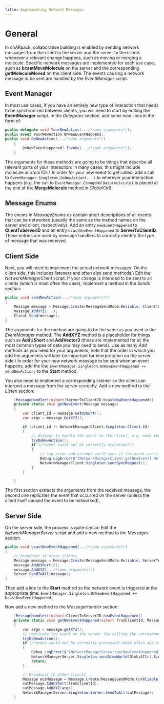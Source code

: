 ```yaml
---
title: Implementing Network Messages
---
```


# General
In chARpack, collaborative building is enabled by sending network messages from the client to the server and the server to the clients whenever a relevant change happens, such as moving or merging a molecule.
Specific network messages are implemented for each use case, such as **bcastMoveMolecule** on the server and the corresponding **getMoleculeMoved** on the client side.
The events causing a network message to be sent are handled by the *EventManager* script.

## Event Manager
In most use cases, if you have an entirely new type of interaction that needs to be synchronized between clients, you will need to start by editing the **EventManager** script.
In the *Delegates* section, add some new lines in the form of:
```csharp
public delegate void YourNewAction(.../*some arguments*/);
public event YourNewAction OnNewEventHappend;
public void DoNewAction(.../*some arguments*/)
    {
        OnNewEventHappened?.Invoke(.../*some arguments*/);
    }
```
The arguments for these methods are going to be things that describe all relevant parts of your interaction: in many cases, this might include molecule or atom IDs.\\
In order for your new event to get called, add a call to ```EventManager.Singleton.DoNewAction(...)``` to wherever your interaction happens (e.g. the call to ```EventManager.ChangeMolData(molecule)``` is placed at the end of the **MergeMolecule** method in *GlobalCtrl*).

## Message Enums
The enums in *MessageEnums.cs* contain short descriptions of all events that can be networked (usually the same as the method names on the server and client, respectively).
Add an entry ```newEventHappened``` to **ClientToServerID** and an entry ```bcastNewEventHappened``` to **ServerToClientID**.
These entries are used by message handlers to correctly identify the type of message that was received.

## Client Side
Next, you will need to implement the actual network messages. On the client side, this includes listeners and often also send methods.\\
Edit the *NetworkManagerClient* script.
If your change is intended to be sent to all clients (which is most often the case), implement a method in the *Sends* section:
```csharp
public void sendNewAction(.../*some arguments*/)
{
    Message message = Message.Create(MessageSendMode.Reliable, ClientToServerID.newEventHappened);
    message.AddXYZ(...);
    Client.Send(message);
}
```
The arguments for the method are going to be the same as you used in the *EventManager* method.
The **AddXYZ** method is a placeholder for things such as **AddUShort** and **AddVector3** (these are implemented for all the most common types of data you may need to send).
Use as many *Add* methods as you need for your arguments; note that the order in which you add the arguments will later be important for interpretation on the server side.\\
In order for your new network message to be sent when an event happens, add the line <code>EventManager.Singleton.OnNewEventHappened += sendNewAction;</code> to the **Start** method.

You also need to implement a corresponding listener so the client can interpret a message from the server correctly.
Add a new method to the *Listen* section:
```csharp
    [MessageHandler((ushort)ServerToClientID.bcastNewEventHappened)]
    private static void getNewEvent(Message message)
    {
        var client_id = message.GetUShort();
        var args = message.GetXYZ();

        if (client_id != NetworkManagerClient.Singleton.Client.Id)
        {
            // Attempt to handle the event on the client, e.g. move the molecule specified in the received message
            tryDoNewAction();
            if (/*event could not be correctly processed*/)
            {
                // Log error and attempt world sync if the event can't be correctly handled
                Debug.LogError($"[NetworkManagerClient:getNewEvent] Molecule with id {mol_id} does not exist.\nRequesting world sync.");
                NetworkManagerClient.Singleton.sendSyncRequest();
            }
        }

    }
```
The first section extracts the arguments from the received message, the second one replicates the event that occurred on the server (unless the client itself caused the event to be networked).

## Server Side
On the server side, the process is quite similar: Edit the *NetworkManagerServer* script and add a new method to the *Messages* section.
```csharp
public void bcastNewEventHappened(.../*some arguments*/)
{
    // Broadcast to other clients
    Message message = Message.Create(MessageSendMode.Reliable, ServerToClientID.bcastNewEventHappened);
    message.AddUShort(0);
    message.AddXYZ(.../*some arguments*/)
    Server.SendToAll(message);
}
```
Then add a line to the **Start** method so the network event is triggered at the appropriate time: <code>EventManager.Singleton.OnNewEventHappened += bcastNewEventHappened;</code>

Now add a new method to the *MessageHandler* section: 
```csharp
    [MessageHandler((ushort)ClientToServerID.newEventHappened)]
    private static void getNewEventHappened(ushort fromClientId, Message message)
    {
        var args = message.getXYZ();
        // replicate the event on the server (by calling the corresponding method)
        tryDoNewAction();
        if (/*event could not be correctly processed (most often due to molecules with specific ID not being found)*/)
        {
            Debug.LogError($"[NetworkManagerServer:getNewEventHappened] Molecule with id {molecule_id} does not exist.\nSynchronizing world with client {fromClientId}.");
            NetworkManagerServer.Singleton.sendAtomWorld(GlobalCtrl.Singleton.saveAtomWorld(), fromClientId);
            return;
        }

        // Broadcast to other clients
        Message outMessage = Message.Create(MessageSendMode.Unreliable, ServerToClientID.bcastNewEventHappened);
        outMessage.AddUShort(fromClientId);
        outMessage.AddXYZ(args);
        NetworkManagerServer.Singleton.Server.SendToAll(outMessage);
    }
```
